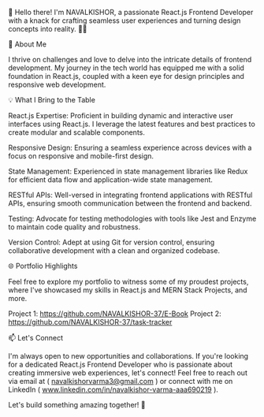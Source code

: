 👋 Hello there! I'm NAVALKISHOR, a passionate React.js Frontend Developer with a knack for crafting seamless user experiences and turning design concepts into reality. 👨‍💻

🚀 About Me

I thrive on challenges and love to delve into the intricate details of frontend development. My journey in the tech world has equipped me with a solid foundation in React.js, coupled with a keen eye for design principles and responsive web development.

💡 What I Bring to the Table

React.js Expertise: Proficient in building dynamic and interactive user interfaces using React.js. I leverage the latest features and best practices to create modular and scalable components.

Responsive Design: Ensuring a seamless experience across devices with a focus on responsive and mobile-first design.

State Management: Experienced in state management libraries like Redux for efficient data flow and application-wide state management.

RESTful APIs: Well-versed in integrating frontend applications with RESTful APIs, ensuring smooth communication between the frontend and backend.

Testing: Advocate for testing methodologies with tools like Jest and Enzyme to maintain code quality and robustness.

Version Control: Adept at using Git for version control, ensuring collaborative development with a clean and organized codebase.

🌐 Portfolio Highlights

Feel free to explore my portfolio to witness some of my proudest projects, where I've showcased my skills in React.js and MERN Stack Projects, and more.

Project 1: https://github.com/NAVALKISHOR-37/E-Book
Project 2: https://github.com/NAVALKISHOR-37/task-tracker

📫 Let's Connect

I'm always open to new opportunities and collaborations. If you're looking for a dedicated React.js Frontend Developer who is passionate about creating immersive web experiences, let's connect! Feel free to reach out via email at ( navalkishorvarma3@gmail.com ) or connect with me on LinkedIn ( www.linkedin.com/in/navalkishor-varma-aaa690219 ).

Let's build something amazing together! 🚀


